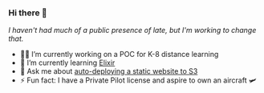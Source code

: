 ### Hi there 👋

*I haven't had much of a public presence of late, but I'm working to change that.*
- 👨‍💻 I’m currently working on a POC for K-8 distance learning
- 🌱 I’m currently learning [Elixir](https://elixir-lang.org/)
- 💬 Ask me about [auto-deploying a static website to S3](https://www.macksmind.io/aws/2020/07/20/deploy-static-website-to-amazon-s3.html)
- ⚡ Fun fact: I have a Private Pilot license and aspire to own an aircraft 🛩️

<!--
**MacksMind/MacksMind** is a ✨ _special_ ✨ repository because its `README.md` (this file) appears on your GitHub profile.

Here are some ideas to get you started:

- 🔭 I’m currently working on ...
- 🌱 I’m currently learning ...
- 👯 I’m looking to collaborate on ...
- 🤔 I’m looking for help with ...
- 💬 Ask me about ...
- 📫 How to reach me: ...
- 😄 Pronouns: ...
- ⚡ Fun fact: ...
-->
